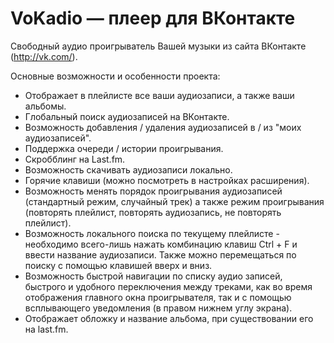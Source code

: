 # VoKadio — плеер для ВКонтакте

Свободный аудио проигрыватель Вашей музыки из сайта ВКонтакте (http://vk.com/).

Основные возможности и особенности проекта:
* Отображает в плейлисте все ваши аудиозаписи, а также ваши альбомы.
* Глобальный поиск аудиозаписей на ВКонтакте.
* Возможность добавления / удаления аудиозаписей в / из "моих аудиозаписей".
* Поддержка очереди / истории проигрывания.
* Скробблинг на Last.fm.
* Возможность скачивать аудиозаписи локально.
* Горячие клавиши (можно посмотреть в настройках расширения).
* Возможность менять порядок проигрывания аудиозаписей (стандартный режим, случайный трек) а также режим проигрывания (повторять плейлист, повторять аудиозапись, не повторять плейлист).
* Возможность локального поиска по текущему плейлисте - необходимо всего-лишь нажать комбинацию клавиш  Ctrl + F и ввести название аудиозаписи. Также можно перемещаться по поиску с помощью клавишей вверх и вниз.
* Возможность быстрой навигации по списку аудио записей, быстрого и удобного переключения между треками, как во время отображения главного окна проигрывателя, так и с помощью всплывающего уведомления (в правом нижнем углу экрана).
* Отображает обложку и название альбома, при существовании его на last.fm.
